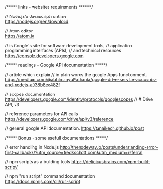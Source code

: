 /***** links - websites requirements ******/

// Node.js's Javascript runtime  
https://nodejs.org/en/download

// Atom editor  
https://atom.io

// is Google's site for software development tools,
// application programming interfaces (APIs),
// and technical resources
https://console.developers.google.com




/***** readings - Google API documentation *****/

// article which explain
// in plain words the google Apps functionment.
https://medium.com/@abhimanyuPathania/google-drive-service-accounts-and-nodejs-a038b8ec482f

// scopes documentation
https://developers.google.com/identity/protocols/googlescopes // # Drive API, v3

// reference parameters for API calls
https://developers.google.com/drive/api/v3/reference


// general google API documentation.
https://tanaikech.github.io/post


/***** Bonus - some usefull documentations *****/

// error handling in Node.js http://thenodeway.io/posts/understanding-error-first-callbacks/?utm_source=fredkschott.com&utm_medium=referral

// npm scripts as a building tools
https://deliciousbrains.com/npm-build-script/


 // npm "run script" command documentation
 https://docs.npmjs.com/cli/run-script

